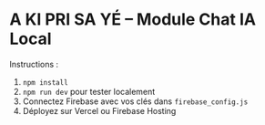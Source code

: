 # A KI PRI SA YÉ – Module Chat IA Local

Instructions :

1. `npm install`
2. `npm run dev` pour tester localement
3. Connectez Firebase avec vos clés dans `firebase_config.js`
4. Déployez sur Vercel ou Firebase Hosting

